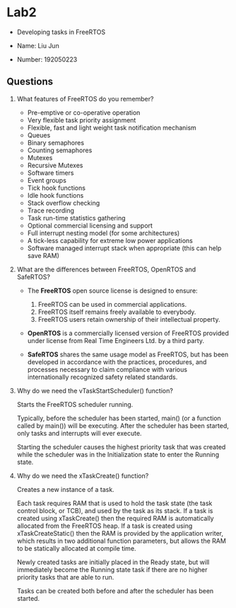 # Lab2 
* Developing tasks in FreeRTOS

* Name: Liu Jun
* Number: 192050223

## Questions

1. What features of FreeRTOS do you remember?

   - Pre-emptive or co-operative operation 
   - Very flexible task priority assignment 
   - Flexible, fast and light weight task notification mechanism 
   - Queues 
   - Binary semaphores 
   - Counting semaphores 
   - Mutexes 
   - Recursive Mutexes 
   - Software timers 
   - Event groups 
   - Tick hook functions 
   - Idle hook functions 
   - Stack overflow checking 
   - Trace recording 
   - Task run-time statistics gathering
   - Optional commercial licensing and support 
   - Full interrupt nesting model (for some architectures) 
   - A tick-less capability for extreme low power applications 
   - Software managed interrupt stack when appropriate (this can help save RAM)

2. What are the differences between FreeRTOS, OpenRTOS and SafeRTOS?

   - The **FreeRTOS** open source license is designed to ensure:

     1. FreeRTOS can be used in commercial applications.
     2. FreeRTOS itself remains freely available to everybody.
     3. FreeRTOS users retain ownership of their intellectual property.
   - **OpenRTOS** is a commercially licensed version of FreeRTOS provided under license from Real Time Engineers Ltd. by a third party.
   - **SafeRTOS** shares the same usage model as FreeRTOS, but has been developed in accordance with the practices, procedures, and processes necessary to claim compliance with various internationally recognized safety related standards.

3. Why do we need the vTaskStartScheduler() function?

   Starts the FreeRTOS scheduler running.

   Typically, before the scheduler has been started, main() (or a function called by main()) will be executing. After the scheduler has been started, only tasks and interrupts will ever execute.

   Starting the scheduler causes the highest priority task that was created while the scheduler was in the Initialization state to enter the Running state.

4. Why do we need the xTaskCreate() function?

   Creates a new instance of a task.

   Each task requires RAM that is used to hold the task state (the task control block, or TCB), and used by the task as its stack. If a task is created using xTaskCreate() then the required RAM is automatically allocated from the FreeRTOS heap. If a task is created using xTaskCreateStatic() then the RAM is provided by the application writer, which results in two additional function parameters, but allows the RAM to be statically allocated at compile time.

   Newly created tasks are initially placed in the Ready state, but will immediately become the Running state task if there are no higher priority tasks that are able to run.

   Tasks can be created both before and after the scheduler has been started.
